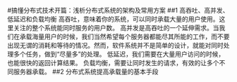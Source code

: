 #搞懂分布式技术开篇：浅析分布式系统的架构及常用方案
##1 高吞吐、高并发、低延迟和负载均衡
高吞吐，意味着你的系统，可以同时承载大量的用户使用。这里关注的整个系统能同时服务的用户数。
高并发是高吞吐的一个延伸需求。当我们在承载海量用户的时候，我们当然希望每个服务器都能尽其所能的工作，而不要出现无谓的消耗和等待的情况。然而，软件系统并不是简单的设计，就能对同时处理多个任务，做到“尽量多”的处理。
低延迟，我们需要在大量用户访问的时候，也能很快的返回计算结果。
负载均衡，需要让同时发生的请求，有效的让多个不同服务器承载。
##2 分布式系统提高承载量的基本手段 
